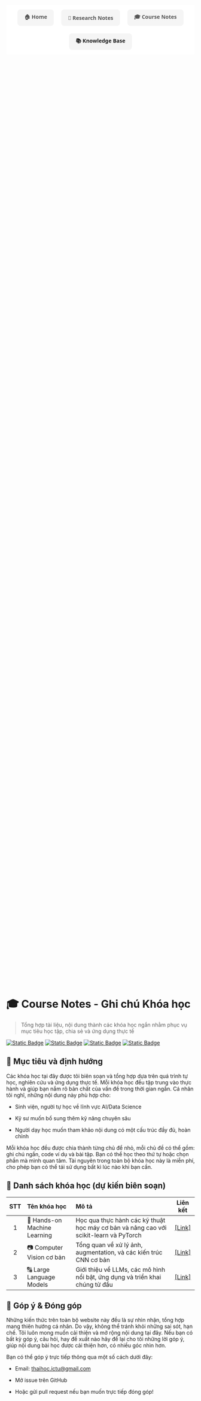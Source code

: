 <nav class="nav-container">
  <a href="../" class="nav-item">🏠 Home</a>
  <a href="../research/" class="nav-item">📝 Research Notes</a>
  <a href="../courses/" class="nav-item">🎓 Course Notes</a>
  <a href="" class="nav-item">📚 Knowledge Base</a>
</nav>

<style>
  .nav-container {
    display: flex;
    justify-content: center;
    flex-wrap: wrap;
    gap: 20px;
    padding: 12px 0;
    background-color: #fff;
    font-family: 'Segoe UI', Tahoma, Geneva, Verdana, sans-serif;
  }

  .nav-item {
    padding: 8px 16px;
    border: 2px solid transparent;
    border-radius: 8px;
    color: #555;
    text-decoration: none;
    font-weight: 600;
    transition: all 0.3s ease;
    display: flex;
    align-items: center;
    gap: 6px;
    background-color: #f5f5f5;
    white-space: nowrap;
  }

  .nav-item:hover {
    background-color: #007BFF;
    color: white;
    border-color: #0056b3;
  }

  .nav-item:focus {
    outline: none;
    box-shadow: 0 0 0 3px rgba(0,123,255,0.5);
  }

  @media (max-width: 480px) {
    .nav-item {
      padding: 6px 10px;
      font-size: 14px;
    }
  }
</style>

<div style="
    background-image: url('../assets/images/courses.jpg');
    background-size: cover;
    background-position: center;
    background-repeat: no-repeat;
    min-height: 60vh;
    display: flex;
    flex-direction: column;
    justify-content: center;
    align-items: center;
    color: white;
    text-align: center;
    padding: 40px 20px;
    margin-bottom: 30px;
">
</div>

# 🎓 Course Notes - Ghi chú Khóa học

> Tổng hợp tài liệu, nội dung thành các khóa học ngắn nhằm phục vụ mục tiêu học tập, chia sẻ và ứng dụng thực tế

[![Static Badge](https://img.shields.io/badge/CS229-Machine_Learning-purple?style=flat&logo=coursera&logoColor=white)](https://) [![Static Badge](https://img.shields.io/badge/Geekfor-Geeks-Silver?style=flat&logo=geeksforgeeks&logoColor=red)](https://) [![Static Badge](https://img.shields.io/badge/Google-Colab-red?style=flat&logo=googlecolab&logoColor=orange)](https://) [![Static Badge](https://img.shields.io/badge/Tensorflow-docs-tavily?logo=tensorflow&logoColor=orange)]([https://](https://www.tensorflow.org/))

## 🧭 Mục tiêu và định hướng

Các khóa học tại đây được tôi biên soạn và tổng hợp dựa trên quá trình tự học, nghiên cứu và ứng dụng thực tế. Mỗi khóa học đều tập trung vào thực hành và giúp bạn nắm rõ bản chất của vấn đề trong thời gian ngắn. Cá nhân tôi nghĩ, những nội dung này phù hợp cho:

- Sinh viện, người tự học về lĩnh vực AI/Data Science

- Kỹ sư muốn bổ sung thêm kỹ năng chuyên sâu

- Người dạy học muốn tham khảo nội dung có một cấu trúc đầy đủ, hoàn chỉnh

Mỗi khóa học đều được chia thành từng chủ để nhỏ, mỗi chủ đề có thể gồm: ghi chú ngắn, code ví dụ và bài tập. Bạn có thể học theo thứ tự hoặc chọn phần mà mình quan tâm. Tài nguyên trong toàn bộ khóa học này là miễn phí, cho phép bạn có thể tái sử dụng bất kì lúc nào khi bạn cần.

## 📕 Danh sách khóa học (dự kiến biên soạn)

| STT | Tên khóa học | Mô tả | Liên kết |
| :---: | :----- | :------ | :-------: |
| 1 | 🤖 Hands-on Machine Learning |  Học qua thực hành các kỹ thuật học máy cơ bản và nâng cao với scikit-learn và PyTorch | [[Link]](csml/) |
| 2 | 📷 Computer Vision cơ bản | Tổng quan về xử lý ảnh, augmentation, và các kiến trúc CNN cơ bản | [[Link]](https://) |
| 3 | 🔠 Large Language Models | Giới thiệu về LLMs, các mô hình nổi bật, ứng dụng và triển khai chúng từ đầu | [[Link]](https://) |

## 💬 Góp ý & Đóng góp

Những kiến thức trên toàn bộ website này đều là sự nhìn nhận, tổng hợp mang thiên hướng cá nhân. Do vậy, không thể tránh khỏi những sai sót, hạn chế. Tôi luôn mong muốn cải thiện và mở rộng nội dung tại đây. Nếu bạn có bất kỳ góp ý, câu hỏi, hay đề xuất nào hãy để lại cho tôi những lời góp ý, giúp nội dung bài học được cải thiện hơn, có nhiều góc nhìn hơn.

Bạn có thể góp ý trực tiếp thông qua một số cách dưới đây:

- Email: [thaihoc.ictu@gmail.com](mailto:thaihoc.ictu@gmail.com)

- Mở issue trên GitHub

- Hoặc gửi pull request nếu bạn muốn trực tiếp đóng góp!